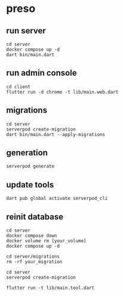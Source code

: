 # preso

## run server
```
cd server
docker compose up -d
dart bin/main.dart
```
## run admin console
```
cd client
flutter run -d chrome -t lib/main.web.dart
```
## migrations
```
cd server
serverpod create-migration
dart bin/main.dart --apply-migrations
```
## generation
```
serverpod generate
```
## update tools
```
dart pub global activate serverpod_cli
```
## reinit database
```
cd server
docker compose down
docker volume rm [your_volume]
docker compose up -d

cd server/migrations
rm -rf your_migration

cd server
serverpod create-migration

flutter run -t lib/main.tool.dart
```